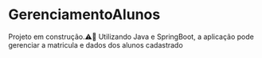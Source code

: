 # GerenciamentoAlunos
Projeto em construção.⚠🚧 Utilizando Java e SpringBoot, a aplicação pode gerenciar a matricula e dados dos alunos cadastrado

